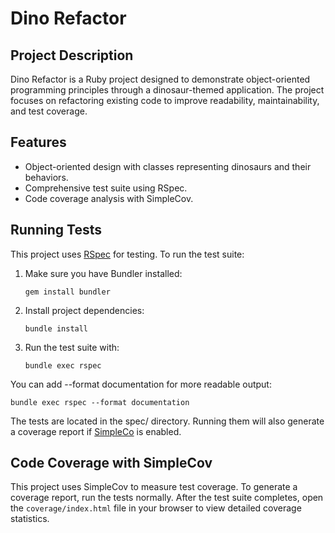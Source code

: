 # Dino Refactor

## Project Description
Dino Refactor is a Ruby project designed to demonstrate object-oriented programming principles through a dinosaur-themed application. The project focuses on refactoring existing code to improve readability, maintainability, and test coverage.

## Features
- Object-oriented design with classes representing dinosaurs and their behaviors.
- Comprehensive test suite using RSpec.
- Code coverage analysis with SimpleCov.

## Running Tests

This project uses [RSpec](https://rspec.info/) for testing. To run the test suite:

1. Make sure you have Bundler installed:
   ```
   gem install bundler
   ```

2.	Install project dependencies:
    ```
    bundle install
    ```

3.	Run the test suite with:
    ```
    bundle exec rspec
    ```

You can add --format documentation for more readable output:
```
bundle exec rspec --format documentation
```

The tests are located in the spec/ directory. Running them will also generate a coverage report if [SimpleCo](https://github.com/simplecov-ruby/simplecov) is enabled.

## Code Coverage with SimpleCov
This project uses SimpleCov to measure test coverage. To generate a coverage report, run the tests normally. After the test suite completes, open the `coverage/index.html` file in your browser to view detailed coverage statistics.
